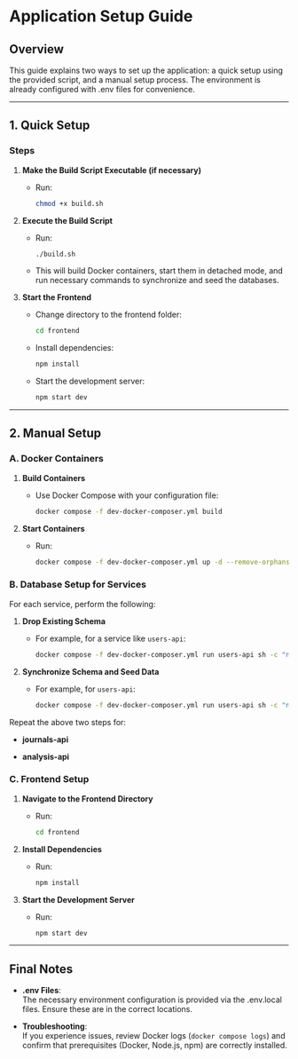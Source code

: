 # Application Setup Guide

## Overview

This guide explains two ways to set up the application: a quick setup using the provided script, and a manual setup process. The environment is already configured with .env files for convenience.

---

## 1. Quick Setup

### Steps

1. **Make the Build Script Executable (if necessary)**
    
    - Run:
        
        ```bash
        chmod +x build.sh
        ```
        
2. **Execute the Build Script**
    
    - Run:
        
        ```bash
        ./build.sh
        ```
        
    - This will build Docker containers, start them in detached mode, and run necessary commands to synchronize and seed the databases.
        
3. **Start the Frontend**
    
    - Change directory to the frontend folder:
        
        ```bash
        cd frontend
        ```
        
    - Install dependencies:
        
        ```bash
        npm install
        ```
        
    - Start the development server:
        
        ```bash
        npm start dev
        ```
        

---

## 2. Manual Setup

### A. Docker Containers

1. **Build Containers**
    
    - Use Docker Compose with your configuration file:
        
        ```bash
        docker compose -f dev-docker-composer.yml build
        ```
        
2. **Start Containers**
    
    - Run:
        
        ```bash
        docker compose -f dev-docker-composer.yml up -d --remove-orphans
        ```
        

### B. Database Setup for Services

For each service, perform the following:

1. **Drop Existing Schema**
    
    - For example, for a service like `users-api`:
        
        ```bash
        docker compose -f dev-docker-composer.yml run users-api sh -c "npx typeorm-ts-node-commonjs schema:drop -d src/config/data-source-development.ts"
        ```
        
2. **Synchronize Schema and Seed Data**
    
    - For example, for `users-api`:
        
        ```bash
        docker compose -f dev-docker-composer.yml run users-api sh -c "npx typeorm-ts-node-commonjs schema:sync -d src/config/data-source-development.ts && npm run seed"
        ```
        

Repeat the above two steps for:

- **journals-api**
    
- **analysis-api**
    

### C. Frontend Setup

1. **Navigate to the Frontend Directory**
    
    - Run:
        
        ```bash
        cd frontend
        ```
        
2. **Install Dependencies**
    
    - Run:
        
        ```bash
        npm install
        ```
        
3. **Start the Development Server**
    
    - Run:
        
        ```bash
        npm start dev
        ```
        

---

## Final Notes

- **.env Files**:  
    The necessary environment configuration is provided via the .env.local files. Ensure these are in the correct locations.
    
- **Troubleshooting**:  
    If you experience issues, review Docker logs (`docker compose logs`) and confirm that prerequisites (Docker, Node.js, npm) are correctly installed.
    
